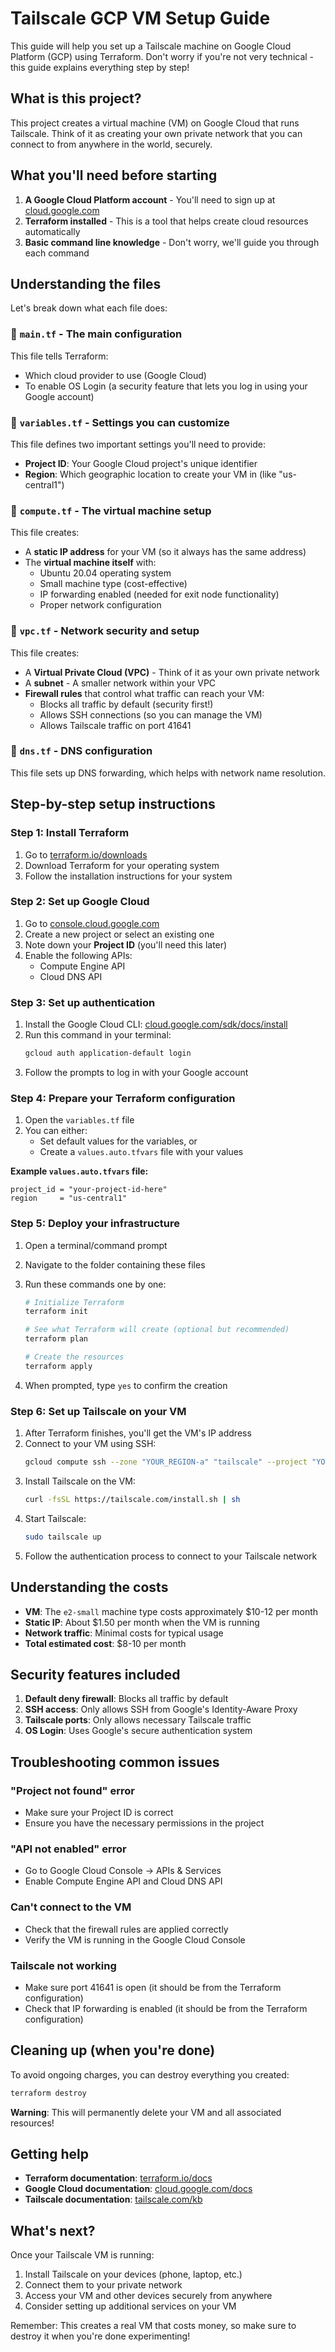 # Tailscale GCP VM Setup Guide

This guide will help you set up a Tailscale machine on Google Cloud Platform (GCP) using Terraform. Don't worry if you're not very technical - this guide explains everything step by step!

## What is this project?

This project creates a virtual machine (VM) on Google Cloud that runs Tailscale. Think of it as creating your own private network that you can connect to from anywhere in the world, securely.

## What you'll need before starting

1. **A Google Cloud Platform account** - You'll need to sign up at [cloud.google.com](https://cloud.google.com)
2. **Terraform installed** - This is a tool that helps create cloud resources automatically
3. **Basic command line knowledge** - Don't worry, we'll guide you through each command

## Understanding the files

Let's break down what each file does:

### 📁 `main.tf` - The main configuration
This file tells Terraform:
- Which cloud provider to use (Google Cloud)
- To enable OS Login (a security feature that lets you log in using your Google account)

### 📁 `variables.tf` - Settings you can customize
This file defines two important settings you'll need to provide:
- **Project ID**: Your Google Cloud project's unique identifier
- **Region**: Which geographic location to create your VM in (like "us-central1")

### 📁 `compute.tf` - The virtual machine setup
This file creates:
- A **static IP address** for your VM (so it always has the same address)
- The **virtual machine itself** with:
  - Ubuntu 20.04 operating system
  - Small machine type (cost-effective)
  - IP forwarding enabled (needed for exit node functionality)
  - Proper network configuration

### 📁 `vpc.tf` - Network security and setup
This file creates:
- A **Virtual Private Cloud (VPC)** - Think of it as your own private network
- A **subnet** - A smaller network within your VPC
- **Firewall rules** that control what traffic can reach your VM:
  - Blocks all traffic by default (security first!)
  - Allows SSH connections (so you can manage the VM)
  - Allows Tailscale traffic on port 41641

### 📁 `dns.tf` - DNS configuration
This file sets up DNS forwarding, which helps with network name resolution.

## Step-by-step setup instructions

### Step 1: Install Terraform
1. Go to [terraform.io/downloads](https://terraform.io/downloads)
2. Download Terraform for your operating system
3. Follow the installation instructions for your system

### Step 2: Set up Google Cloud
1. Go to [console.cloud.google.com](https://console.cloud.google.com)
2. Create a new project or select an existing one
3. Note down your **Project ID** (you'll need this later)
4. Enable the following APIs:
   - Compute Engine API
   - Cloud DNS API

### Step 3: Set up authentication
1. Install the Google Cloud CLI: [cloud.google.com/sdk/docs/install](https://cloud.google.com/sdk/docs/install)
2. Run this command in your terminal:
   ```bash
   gcloud auth application-default login
   ```
3. Follow the prompts to log in with your Google account

### Step 4: Prepare your Terraform configuration
1. Open the `variables.tf` file
2. You can either:
   - Set default values for the variables, or
   - Create a `values.auto.tfvars` file with your values

**Example `values.auto.tfvars` file:**
```hcl
project_id = "your-project-id-here"
region     = "us-central1"
```

### Step 5: Deploy your infrastructure
1. Open a terminal/command prompt
2. Navigate to the folder containing these files
3. Run these commands one by one:

   ```bash
   # Initialize Terraform
   terraform init
   
   # See what Terraform will create (optional but recommended)
   terraform plan
   
   # Create the resources
   terraform apply
   ```

4. When prompted, type `yes` to confirm the creation

### Step 6: Set up Tailscale on your VM
1. After Terraform finishes, you'll get the VM's IP address
2. Connect to your VM using SSH:
   ```bash
   gcloud compute ssh --zone "YOUR_REGION-a" "tailscale" --project "YOUR_PROJECT_ID" --tunnel-through-iap
   ```
3. Install Tailscale on the VM:
   ```bash
   curl -fsSL https://tailscale.com/install.sh | sh
   ```
4. Start Tailscale:
   ```bash
   sudo tailscale up
   ```
5. Follow the authentication process to connect to your Tailscale network

## Understanding the costs

- **VM**: The `e2-small` machine type costs approximately $10-12 per month
- **Static IP**: About $1.50 per month when the VM is running
- **Network traffic**: Minimal costs for typical usage
- **Total estimated cost**: $8-10 per month

## Security features included

1. **Default deny firewall**: Blocks all traffic by default
2. **SSH access**: Only allows SSH from Google's Identity-Aware Proxy
3. **Tailscale ports**: Only allows necessary Tailscale traffic
4. **OS Login**: Uses Google's secure authentication system

## Troubleshooting common issues

### "Project not found" error
- Make sure your Project ID is correct
- Ensure you have the necessary permissions in the project

### "API not enabled" error
- Go to Google Cloud Console → APIs & Services
- Enable Compute Engine API and Cloud DNS API

### Can't connect to the VM
- Check that the firewall rules are applied correctly
- Verify the VM is running in the Google Cloud Console

### Tailscale not working
- Make sure port 41641 is open (it should be from the Terraform configuration)
- Check that IP forwarding is enabled (it should be from the Terraform configuration)

## Cleaning up (when you're done)

To avoid ongoing charges, you can destroy everything you created:

```bash
terraform destroy
```

**Warning**: This will permanently delete your VM and all associated resources!

## Getting help

- **Terraform documentation**: [terraform.io/docs](https://terraform.io/docs)
- **Google Cloud documentation**: [cloud.google.com/docs](https://cloud.google.com/docs)
- **Tailscale documentation**: [tailscale.com/kb](https://tailscale.com/kb)

## What's next?

Once your Tailscale VM is running:
1. Install Tailscale on your devices (phone, laptop, etc.)
2. Connect them to your private network
3. Access your VM and other devices securely from anywhere
4. Consider setting up additional services on your VM

Remember: This creates a real VM that costs money, so make sure to destroy it when you're done experimenting!
